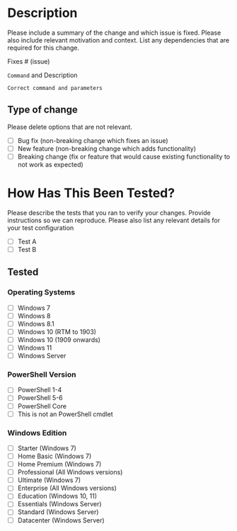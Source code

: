 # Description

Please include a summary of the change and which issue is fixed. Please also include relevant motivation and context. List any dependencies that are required for this change.

Fixes # (issue)

```Command``` and Description

```Correct command and parameters```

## Type of change

Please delete options that are not relevant.

- [ ] Bug fix (non-breaking change which fixes an issue)
- [ ] New feature (non-breaking change which adds functionality)
- [ ] Breaking change (fix or feature that would cause existing functionality to not work as expected)

# How Has This Been Tested?

Please describe the tests that you ran to verify your changes. Provide instructions so we can reproduce. Please also list any relevant details for your test configuration

- [ ] Test A
- [ ] Test B

## Tested

### Operating Systems
- [ ] Windows 7
- [ ] Windows 8
- [ ] Windows 8.1
- [ ] Windows 10 (RTM to 1903)
- [ ] Windows 10 (1909 onwards)
- [ ] Windows 11
- [ ] Windows Server

### PowerShell Version
- [ ] PowerShell 1-4
- [ ] PowerShell 5-6
- [ ] PowerShell Core
- [ ] This is not an PowerShell cmdlet

### Windows Edition
- [ ] Starter (Windows 7)
- [ ] Home Basic (Windows 7)
- [ ] Home Premium (Windows 7)
- [ ] Professional (All Windows versions)
- [ ] Ultimate (Windows 7)
- [ ] Enterprise (All Windows versions)
- [ ] Education (Windows 10, 11)
- [ ] Essentials (Windows Server)
- [ ] Standard (Windows Server)
- [ ] Datacenter (Windows Server)
